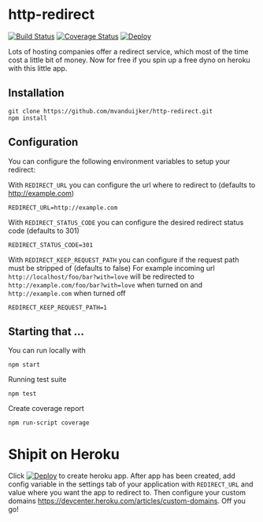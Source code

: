 # http-redirect

[![Build Status](https://travis-ci.org/mvanduijker/http-redirect.svg)](https://travis-ci.org/mvanduijker/http-redirect)
[![Coverage Status](https://coveralls.io/repos/mvanduijker/http-redirect/badge.svg?branch=master)](https://coveralls.io/r/mvanduijker/http-redirect?branch=master)
[![Deploy](https://www.herokucdn.com/deploy/button.png)](https://heroku.com/deploy)

Lots of hosting companies offer a redirect service, which most of the time cost a little bit of money.
Now for free if you spin up a free dyno on heroku with this little app.

## Installation

```
git clone https://github.com/mvanduijker/http-redirect.git
npm install
```

## Configuration

You can configure the following environment variables to setup your redirect:

With `REDIRECT_URL` you can configure the url where to redirect to (defaults to http://example.com)
```
REDIRECT_URL=http://example.com
```

With `REDIRECT_STATUS_CODE` you can configure the desired redirect status code (defaults to 301) 
```
REDIRECT_STATUS_CODE=301
```

With `REDIRECT_KEEP_REQUEST_PATH` you can configure if the request path must be stripped of (defaults to false)
For example incoming url `http://localhost/foo/bar?with=love` will be redirected to `http://example.com/foo/bar?with=love`
when turned on and `http://example.com` when turned off
```
REDIRECT_KEEP_REQUEST_PATH=1
```

## Starting that ...

You can run locally with
```
npm start
```

Running test suite
```
npm test
```

Create coverage report
```
npm run-script coverage
```

# Shipit on Heroku

Click [![Deploy](https://www.herokucdn.com/deploy/button.png)](https://heroku.com/deploy) to create heroku app. After app has been created, add config variable in the settings tab of your application with `REDIRECT_URL` and value where you want the app to
redirect to. Then configure your custom domains https://devcenter.heroku.com/articles/custom-domains. Off you go! 
